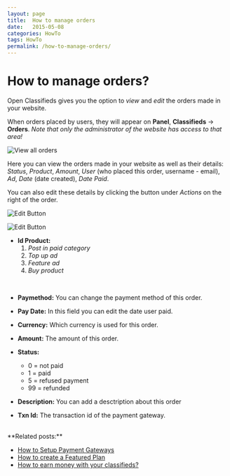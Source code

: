 ```yaml
---
layout: page
title:  How to manage orders
date:   2015-05-08
categories: HowTo
tags: HowTo
permalink: /how-to-manage-orders/
---
```

# How to manage orders?

Open Classifieds gives you the option to _view_ and _edit_ the orders made in your website. 

When orders placed by users, they will appear on **Panel**, **Classifieds** -> **Orders**. _Note that only the administrator of the website has access to that area!_

![View all orders](http://docs.yclas.com/images/orders1.png)

Here you can view the orders made in your website as well as their details:
_Status_, _Product_, _Amount_, _User_ (who placed this order, username - email), _Ad_, _Date_ (date created), _Date Paid_.

You can also edit these details by clicking the button under _Actions_ on the right of the order.

![Edit Button](http://docs.yclas.com/images/orders2.png)

![Edit Button](http://docs.yclas.com/images/orders3.png)

+ **Id Product:**
  1. _Post in paid category_
  2. _Top up ad_
  3. _Feature ad_
  4. _Buy product_
<br>

+ **Paymethod:** You can change the payment method of this order.
+ **Pay Date:** In this field you can edit the date user paid.
+ **Currency:** Which currency is used for this order.
+ **Amount:** The amount of this order.
+ **Status:** 
  * 0 =  not paid
  * 1 = paid
  * 5 = refused payment
  * 99 = refunded

+ **Description:** You can add a desctription about this order
+ **Txn Id:** The transaction id of the payment gateway.

<br>
**Related posts:**

+ [How to Setup Payment Gateways](http://docs.yclas.com/setup-payment-gateways/)
+ [How to create a Featured Plan](http://docs.yclas.com/how-to-create-featured-plan/)
+ [How to earn money with your classifieds?](http://docs.yclas.com/how-to-earn-money/)
